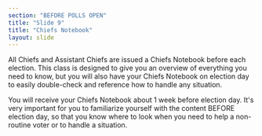 ```yaml
---
section: "BEFORE POLLS OPEN"
title: "Slide 9"
title: "Chiefs Notebook"
layout: slide
---
```


All Chiefs and Assistant Chiefs are issued a Chiefs Notebook before each election. This class is designed to give you an overview of everything you need to know, but you will also have your Chiefs Notebook on election day to easily double-check and reference how to handle any situation.

You will receive your Chiefs Notebook about 1 week before election day. It's very important for you to familiarize yourself with the content BEFORE election day, so that you know where to look when you need to help a non-routine voter or to handle a situation.



